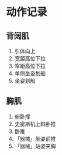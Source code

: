 # 动作记录

## 背阔肌

1. 引体向上
2. 宽距高位下拉
3. 窄距高位下拉
4. 单侧坐姿划船
5. 坐姿划船

## 胸肌

1. 俯卧撑
2. 史密斯机上斜卧推
3. 卧推
4. 「器械」坐姿前推
5. 「器械」站姿夹胸
